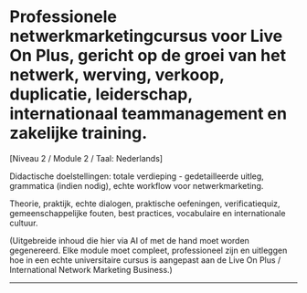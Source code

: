 # Professionele netwerkmarketingcursus voor Live On Plus, gericht op de groei van het netwerk, werving, verkoop, duplicatie, leiderschap, internationaal teammanagement en zakelijke training.


[Niveau 2 / Module 2 / Taal: Nederlands]

Didactische doelstellingen: totale verdieping - gedetailleerde uitleg, grammatica (indien nodig), echte workflow voor netwerkmarketing.

Theorie, praktijk, echte dialogen, praktische oefeningen, verificatiequiz, gemeenschappelijke fouten, best practices, vocabulaire en internationale cultuur.


(Uitgebreide inhoud die hier via AI of met de hand moet worden gegenereerd. Elke module moet compleet, professioneel zijn en uitleggen hoe in een echte universitaire cursus is aangepast aan de Live On Plus / International Network Marketing Business.)

---